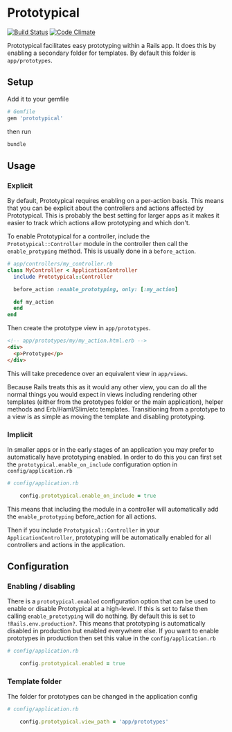 # Prototypical

[![Build Status](https://travis-ci.org/adamphillips/prototypical.svg?branch=master)](https://travis-ci.org/adamphillips/prototypical)
[![Code Climate](https://codeclimate.com/github/adamphillips/prototypical/badges/gpa.svg)](https://codeclimate.com/github/adamphillips/prototypical)

Prototypical facilitates easy prototyping within a Rails app. It does this by
enabling a secondary folder for templates. By default this folder is
`app/prototypes`.

## Setup

Add it to your gemfile

```ruby
# Gemfile
gem 'prototypical'
```

then run

```ruby
bundle
```

## Usage

### Explicit

By default, Prototypical requires enabling on a per-action basis. This means
that you can be explicit about the controllers and actions affected by
Prototypical. This is probably the best setting for larger apps as it makes it
easier to track which actions allow prototyping and which don't.

To enable Prototypical for a controller, include the `Prototypical::Controller`
module in the controller then call the `enable_protyping` method. This is
usually done in a `before_action`.


```ruby
# app/controllers/my_controller.rb
class MyController < ApplicationController
  include Prototypical::Controller

  before_action :enable_prototyping, only: [:my_action]

  def my_action
  end
end
```

Then create the prototype view in `app/prototypes`.

```html
<!-- app/prototypes/my/my_action.html.erb -->
<div>
  <p>Prototype</p>
</div>
```

This will take precedence over an equivalent view in `app/views`.

Because Rails treats this as it would any other view, you can do all the normal
things you would expect in views including rendering other templates (either
from the prototypes folder or the main application), helper methods and
Erb/Haml/Slim/etc templates. Transitioning from a prototype to a view is as
simple as moving the template and disabling prototyping.

### Implicit

In smaller apps or in the early stages of an application you may prefer to
automatically have prototyping enabled. In order to do this you can first set
the `prototypical.enable_on_include` configuration option in
`config/application.rb`

```ruby
# config/application.rb

    config.prototypical.enable_on_include = true
```

This means that including the module in a controller will automatically add the
`enable_prototyping` before_action for all actions.

Then if you include `Prototypical::Controller` in your `ApplicationController`,
prototyping will be automatically enabled for all controllers and actions in the
application.

## Configuration

### Enabling / disabling

There is a `prototypical.enabled` configuration option that can be used to enable or disable Prototypical at a high-level. If this is set to false then calling `enable_prototyping` will do nothing. By default this is set to `!Rails.env.production?`. This means that prototyping is automatically disabled in production but enabled everywhere else. If you want to enable prototypes in production then set this value in the `config/application.rb`

```ruby
# config/application.rb

    config.prototypical.enabled = true
```

### Template folder

The folder for prototypes can be changed in the application config

```ruby
# config/application.rb

    config.prototypical.view_path = 'app/prototypes'
```